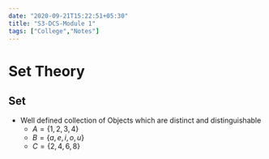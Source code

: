 ```yaml
---
date: "2020-09-21T15:22:51+05:30"
title: "S3-DCS-Module 1"
tags: ["College","Notes"]
---
```

# Set Theory

## Set
- Well defined collection of Objects which are distinct and distinguishable
  - $A=\{1,2,3,4\}$
  - $B=\{a,e,i,o,u\}$
  - $C=\{2,4,6,8\}$